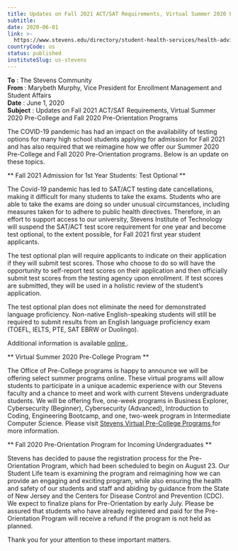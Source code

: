 ```yaml
---
title: Updates on Fall 2021 ACT/SAT Requirements, Virtual Summer 2020 Pre-College and Fall 2020 Pre-Orientation Programs
subtitle: 
date: 2020-06-01
link: >-
  https://www.stevens.edu/directory/student-health-services/health-advisory-update/coronavirus-2019-covid-19-information
countryCode: us
status: published
instituteSlug: us-stevens
---
```

**To** : The Stevens Community   
**From** : Marybeth Murphy, Vice President for Enrollment Management and Student Affairs   
**Date** : June 1, 2020   
**Subject** : Updates on Fall 2021 ACT/SAT Requirements, Virtual Summer 2020 Pre-College and Fall 2020 Pre-Orientation Programs

The COVID-19 pandemic has had an impact on the availability of testing options for many high school students applying for admission for Fall 2021 and has also required that we reimagine how we offer our Summer 2020 Pre-College and Fall 2020 Pre-Orientation programs. Below is an update on these topics.

 ** Fall 2021 Admission for 1st Year Students: Test Optional  **

The Covid-19 pandemic has led to SAT/ACT testing date cancellations, making it difficult for many students to take the exams. Students who are able to take the exams are doing so under unusual circumstances, including measures taken for to adhere to public health directives. Therefore, in an effort to support access to our university, Stevens Institute of Technology will suspend the SAT/ACT test score requirement for one year and become test optional, to the extent possible, for Fall 2021 first year student applicants.

The test optional plan will require applicants to indicate on their application if they will submit test scores. Those who choose to do so will have the opportunity to self-report test scores on their application and then officially submit test scores from the testing agency upon enrollment. If test scores are submitted, they will be used in a holistic review of the student’s application. 

The test optional plan does not eliminate the need for demonstrated language proficiency. Non-native English-speaking students will still be required to submit results from an English language proficiency exam (TOEFL, IELTS, PTE, SAT EBRW or Duolingo).

Additional information is available [ online ](https://www.stevens.edu/admissions/undergraduate-admissions/how-apply/first-year-students) .

 ** Virtual Summer 2020 Pre-College Program  **

The Office of Pre-College programs is happy to announce we will be offering select summer programs online. These virtual programs will allow students to participate in a unique academic experience with our Stevens faculty and a chance to meet and work with current Stevens undergraduate students. We will be offering five, one-week programs in Business Explorer, Cybersecurity (Beginner), Cybersecurity (Advanced), Introduction to Coding, Engineering Bootcamp, and one, two-week program in Intermediate Computer Science. Please visit [ Stevens Virtual Pre-College Programs ](https://www.stevens.edu/admissions/pre-college-programs/summer-2020-virtual-pre-college-programs "https://www.stevens.edu/admissions/pre-college-programs/summer-2020-virtual-pre-college-programs")  for more information.

 ** Fall 2020 Pre-Orientation Program for Incoming Undergraduates  **

Stevens has decided to pause the registration process for the Pre-Orientation Program, which had been scheduled to begin on August 23. Our Student Life team is examining the program and reimagining how we can provide an engaging and exciting program, while also ensuring the health and safety of our students and staff and abiding by guidance from the State of New Jersey and the Centers for Disease Control and Prevention (CDC). We expect to finalize plans for Pre-Orientation by early July. Please be assured that students who have already registered and paid for the Pre-Orientation Program will receive a refund if the program is not held as planned.

Thank you for your attention to these important matters. 
